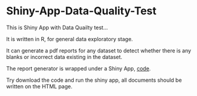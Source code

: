 # Shiny-App-Data-Quality-Test

This is Shiny App with Data Quailty test...

It is written in R, for general data exploratory stage.

It can generate a pdf reports for any dataset to detect whether there is any blanks or incorrect data existing in the dataset.

The report generator is wrapped under a Shiny App, [code](https://github.com/harrisyang611/Shiny-App-Data-Quality-Test/blob/master/APPlarge.R). 

Try download the code and run the shiny app, all documents should be written on the HTML page.
